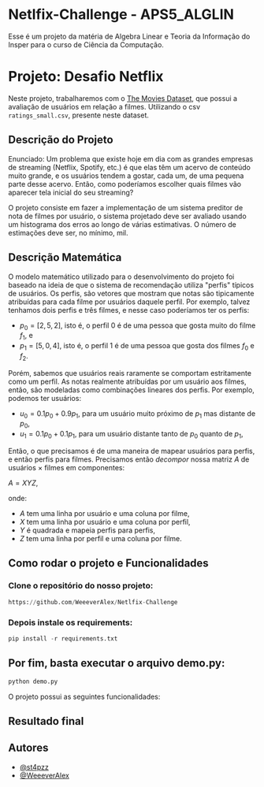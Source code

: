 # Netlfix-Challenge - APS5_ALGLIN

Esse é um projeto da matéria de Algebra Linear e Teoria da Informação do Insper para o curso de Ciência da Computação.

# Projeto: Desafio Netflix

Neste projeto, trabalharemos com o [The Movies Dataset](https://www.kaggle.com/datasets/rounakbanik/the-movies-dataset), que possui a avaliação de usuários em relação a filmes. Utilizando o csv `ratings_small.csv`, presente neste dataset.

## Descrição do Projeto

Enunciado: Um problema que existe hoje em dia com as grandes empresas de streaming (Netflix, Spotify, etc.) é que elas têm um acervo de conteúdo muito grande, e os usuários tendem a gostar, cada um, de uma pequena parte desse acervo. Então, como poderíamos escolher quais filmes vão aparecer tela inicial do seu streaming?

O projeto consiste em fazer a implementação de um sistema preditor de nota de filmes por usuário, o sistema projetado deve ser avaliado usando um histograma dos erros ao longo de várias estimativas. O número de estimações deve ser, no mínimo, mil.

## Descrição Matemática 

O modelo matemático utilizado para o desenvolvimento do projeto foi baseado na ideia de que o sistema de recomendação utiliza "perfis" típicos de usuários. Os perfis, são vetores que mostram que notas são tipicamente atribuídas para cada filme por usuários daquele perfil. Por exemplo, talvez tenhamos dois perfis e três filmes, e nesse caso poderíamos ter os perfis:

* $p_0 = [2, 5, 2]$, isto é, o perfil $0$ é de uma pessoa que gosta muito do filme $f_1$, e
* $p_1 = [5, 0, 4]$, isto é, o perfil $1$ é de uma pessoa que gosta dos filmes $f_0$ e $f_2$. 

Porém, sabemos que usuários reais raramente se comportam estritamente como um perfil. As notas realmente atribuídas por um usuário aos filmes, então, são modeladas como combinações lineares dos perfis. Por exemplo, podemos ter usuários:

* $u_0 = 0.1 p_0 + 0.9 p_1$, para um usuário muito próximo de $p_1$ mas distante de $p_0$,
* $u_1 = 0.1 p_0 + 0.1 p_1$, para um usuário distante tanto de $p_0$ quanto de $p_1$,

Então, o que precisamos é de uma maneira de mapear usuários para perfis, e então perfis para filmes. Precisamos então *decompor* nossa matriz $A$ de usuários $\times$ filmes em componentes:

$A = X Y Z$,

onde:
* $A$ tem uma linha por usuário e uma coluna por filme,
* $X$ tem uma linha por usuário e uma coluna por perfil,
* $Y$ é quadrada e mapeia perfis para perfis,
* $Z$ tem uma linha por perfil e uma coluna por filme.

## Como rodar o projeto e Funcionalidades

### Clone o repositório do nosso projeto:

```py
https://github.com/WeeeverAlex/Netlfix-Challenge
```

### Depois instale os requirements:

```py
pip install -r requirements.txt
```

## Por fim, basta executar o arquivo demo.py: 

```py
python demo.py
```
O projeto possui as seguintes funcionalidades:

## Resultado final

## Autores

- [@st4pzz](https://github.com/st4pzz)
- [@WeeeverAlex](https://github.com/WeeeverAlex)

